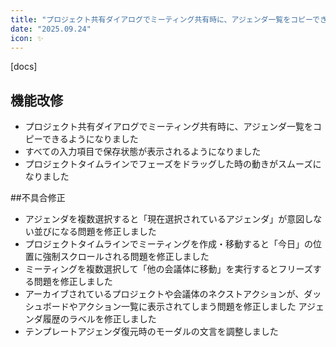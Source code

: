 ```yaml
---
title: "プロジェクト共有ダイアログでミーティング共有時に、アジェンダ一覧をコピーできるようになりました。その他、機能改修・不具合修正を行いました"
date: "2025.09.24"
icon: ✨
---
```


[docs]

## 機能改修

* プロジェクト共有ダイアログでミーティング共有時に、アジェンダ一覧をコピーできるようになりました
* すべての入力項目で保存状態が表示されるようになりました
* プロジェクトタイムラインでフェーズをドラッグした時の動きがスムーズになりました

##不具合修正

* アジェンダを複数選択すると「現在選択されているアジェンダ」が意図しない並びになる問題を修正しました
* プロジェクトタイムラインでミーティングを作成・移動すると「今日」の位置に強制スクロールされる問題を修正しました
* ミーティングを複数選択して「他の会議体に移動」を実行するとフリーズする問題を修正しました
* アーカイブされているプロジェクトや会議体のネクストアクションが、ダッシュボードやアクション一覧に表示されてしまう問題を修正しました
アジェンダ履歴のラベルを修正しました
* テンプレートアジェンダ復元時のモーダルの文言を調整しました